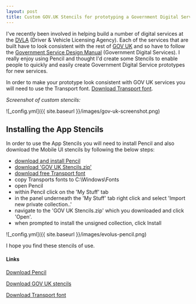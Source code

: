 ```yaml
---
layout: post
title: Custom GOV.UK Stencils for prototyping a Government Digital Service using Pencil
---
```


I've recently been involved in helping build a number of digital services at the [DVLA](https://www.gov.uk/government/organisations/driver-and-vehicle-licensing-agency) (Driver & Vehicle Licensing Agency). Each of the services that are built have to look consistent with the rest of [GOV UK](http://gov.uk) and so have to follow the [Government Service Design Manual](http://govuk-elements.herokuapp.com/) (Government Digital Services). I really enjoy using Pencil and thought I'd create some Stencils to enable people to quickly and easily create Government Digital Service prototypes for new services.

In order to make your prototype look consistent with GOV UK services you will need to use the Transport font. [Download Transport font](http://www.urbanfonts.com/fonts/Transport_Medium.htm).

*Screenshot of custom stencils:* 

![_config.yml]({{ site.baseurl }}/images/gov-uk-screenshot.png)


## Installing the App Stencils

In order to use the App Stencils you will need to install Pencil and also download the Mobile UI stencils by following the below steps:

* [download and install Pencil](http://pencil.evolus.vn/)
* [download 'GOV UK Stencils.zip'](https://drive.google.com/file/d/0BypmF8SEg6CQdzdKNElpVkJrQms/view?usp=sharing)
* [download free Transport font](http://www.urbanfonts.com/fonts/Transport_Medium.htm) 
* copy Transports fonts to C:\Windows\Fonts
* open Pencil
* within Pencil click on the 'My Stuff' tab 
* in the panel underneath the 'My Stuff' tab right click and select 'Import new private collection..' 
* navigate to the 'GOV UK Stencils.zip' which you downloaded and click 'Open'.
* when prompted to install the unsigned collection, click Install

![_config.yml]({{ site.baseurl }}/images/evolus-pencil.png)



I hope you find these stencils of use.

#### Links
[Download Pencil](http://pencil.evolus.vn/)

[Download GOV UK stencils](https://drive.google.com/file/d/0BypmF8SEg6CQdzdKNElpVkJrQms/view?usp=sharing)

[Download Transport font](http://www.urbanfonts.com/fonts/Transport_Medium.htm)